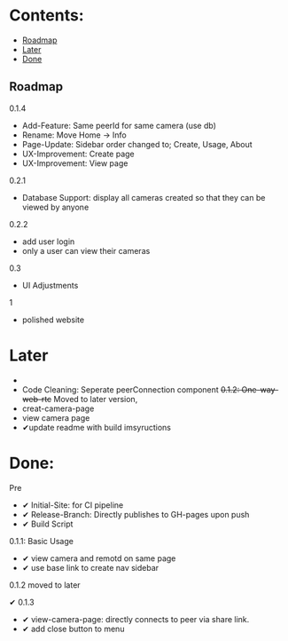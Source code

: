 # Contents:
 - [Roadmap](#Roadmap)
 - [Later](#Later)
 - [Done](#Done)

## Roadmap

0.1.4

- Add-Feature: Same peerId for same camera (use db)
- Rename: Move Home -> Info
- Page-Update: Sidebar order changed to; Create, Usage, About
- UX-Improvement: Create page
- UX-Improvement: View page

0.2.1
- Database Support: display all cameras created so that they can be viewed by anyone

0.2.2
- add user login
- only a user can view their cameras

0.3
- UI Adjustments

1
- polished website

# Later

- 
- Code Cleaning: Seperate peerConnection component
~~0.1.2: One-way-web-rtc~~ Moved to later version, 
- creat-camera-page
- view camera page
- ✔update readme with build imsyructions



# Done:
Pre
- ✔ Initial-Site: for CI pipeline
- ✔  Release-Branch: Directly publishes to GH-pages upon push
- ✔ Build Script

0.1.1: Basic Usage
- ✔ view camera and remotd on same page
- ✔ use base link to create nav sidebar

0.1.2  moved to later

✔ 0.1.3
- ✔ view-camera-page: directly connects to peer via share link.
- ✔ add close button to menu
